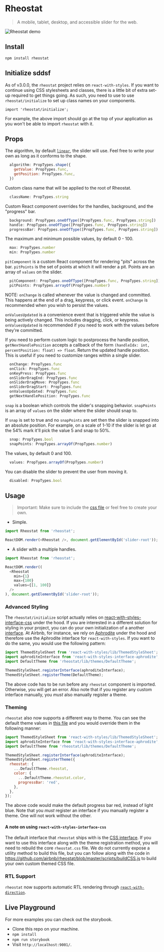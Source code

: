  # Rheostat 

> A mobile, tablet, desktop, and accessible slider for the web.

![Rheostat demo](sample.gif)

## Install

`npm install rheostat`

## Initialize sddsf

As of v3.0.0, the `rheostat` project relies on `react-with-styles`. If you want to continue using CSS stylesheets and classes, there is a little bit of extra set-up required to get things going. As such, you need to use to use `rheostat/initialize` to set up class names on your components.

    import 'rheostat/initialize';

For example, the above import should go at the top of your application as you won't be able to import `rheostat` with it.

## Props

The algorithm, by default [`linear`](src/algorithms/linear.js), the slider will use. Feel free to write
your own as long as it conforms to the shape.

```js
  algorithm: PropTypes.shape({
    getValue: PropTypes.func,
    getPosition: PropTypes.func,
  })
```

Custom class name that will be applied to the root of Rheostat.

```js
  className: PropTypes.string
```

Custom React component overrides for the handles, background, and the "progress" bar.

```js
  background: PropTypes.oneOfType([PropTypes.func, PropTypes.string])
  handle: PropTypes.oneOfType([PropTypes.func, PropTypes.string])
  progressBar: PropTypes.oneOfType([PropTypes.func, PropTypes.string])
```

The maximum and minimum possible values, by default 0 - 100.

```js
  max: PropTypes.number
  min: PropTypes.number
```

`pitComponent` is a custom React component for rendering "pits" across the bar.
`pitPoints` is the set of points at which it will render a pit. Points are an array
of `values` on the slider.

```js
  pitComponent: PropTypes.oneOfType([PropTypes.func, PropTypes.string])
  pitPoints: PropTypes.arrayOf(PropTypes.number)
```

NOTE: `onChange` is called whenever the value is changed and committed. This happens at the end of
a drag, keypress, or click event. `onChange` is recommended when you wish to persist the values.

`onValuesUpdated` is a convenience event that is triggered while the value is being actively
changed. This includes dragging, click, or keypress. `onValuesUpdated` is recommended if you need
to work with the values before they're committed.

If you need to perform custom logic to postprocess the handle position, `getNextHandlePosition` accepts
a callback of the form `(handleIdx: int, percentPosition: float) => float`. Return the updated
handle position. This is useful if you need to customize ranges within a single slider.

```js
  onChange: PropTypes.func
  onClick: PropTypes.func
  onKeyPress: PropTypes.func
  onSliderDragEnd: PropTypes.func
  onSliderDragMove: PropTypes.func
  onSliderDragStart: PropTypes.func
  onValuesUpdated: PropTypes.func
  getNextHandlePosition: PropTypes.func
```

`snap` is a boolean which controls the slider's snapping behavior.
`snapPoints` is an array of `values` on the slider where the slider should snap to.

If `snap` is set to true and no `snapPoints` are set then the slider is snapped into an absolute
position. For example, on a scale of 1-10 if the slider is let go at the 54% mark it'll pick the
value 5 and snap to 50%.

```js
  snap: PropTypes.bool
  snapPoints: PropTypes.arrayOf(PropTypes.number)
```

The values, by default 0 and 100.

```js
  values: PropTypes.arrayOf(PropTypes.number)
```

You can disable the slider to prevent the user from moving it.

```js
  disabled: PropTypes.bool
```

## Usage

> Important: Make sure to include the [css file](https://unpkg.com/rheostat@3/css/rheostat.css) or feel free to create your own.

* Simple.

```js
import Rheostat from 'rheostat';

ReactDOM.render(<Rheostat />, document.getElementById('slider-root'));
```

* A slider with a multiple handles.

```js
import Rheostat from 'rheostat';

ReactDOM.render((
  <Rheostat
    min={1}
    max={100}
    values={[1, 100]}
  />
), document.getElementById('slider-root'));
```

### Advanced Styling

The `rheostat/initialize` script actually relies on [react-with-styles-interface-css](https://github.com/airbnb/react-with-styles-interface-css) under the hood. If you are interested in a different solution for styling in your project, you can do your own initialization of a another [interface](https://github.com/airbnb/react-with-styles/blob/master/README.md#interfaces). At Airbnb, for instance, we rely on [Aphrodite](https://github.com/Khan/aphrodite) under the hood and therefore use the Aphrodite interface for `react-with-styles`. If you want to do the same, you would use the following pattern:
```js
import ThemedStyleSheet from 'react-with-styles/lib/ThemedStyleSheet';
import aphroditeInterface from 'react-with-styles-interface-aphrodite';
import DefaultTheme from 'rheostat/lib/themes/DefaultTheme';

ThemedStyleSheet.registerInterface(aphroditeInterface);
ThemedStyleSheet.registerTheme(DefaultTheme);
```

The above code has to be run before any `rheostat` component is imported. Otherwise, you will get an error. Also note that if you register any custom interface manually, you *must* also manually register a theme.

### Theming
`rheostat` also now supports a different way to theme. You can see the default theme values in [this file](https://github.com/airbnb/rheostat/blob/master/src/themes/DefaultTheme.js) and you would override them in the following manner:
```js
import ThemedStyleSheet from 'react-with-styles/lib/ThemedStyleSheet';
import aphroditeInterface from 'react-with-styles-interface-aphrodite';
import DefaultTheme from 'rheostat/lib/themes/DefaultTheme';

ThemedStyleSheet.registerInterface(aphroditeInterface);
ThemedStyleSheet.registerTheme({
  rheostat: {
    ...DefaultTheme.rheostat,
    color: {
      ...DefaultTheme.rheostat.color,
      progressBar: 'red',
    },
  },
});
```

The above code would make the default progress bar red, instead of light blue. Note that you *must* register an interface if you manually register a theme. One will not work without the other.

#### A note on using `react-with-styles-interface-css`
The default interface that `rheostat` ships with is the [CSS interface](https://github.com/airbnb/react-with-styles-interface-css). If you want to use this interface along with the theme registration method, you will need to rebuild the core `rheostat.css` file. We do not currently expose a utility method to build this file, but you can follow along with the code in https://github.com/airbnb/rheostat/blob/master/scripts/buildCSS.js to build your own custom themed CSS file.

### RTL Support

`rheostat` now supports automatic RTL rendering through [`react-with-direction`](https://github.com/airbnb/react-with-direction).

## Live Playground

For more examples you can check out the storybook.

* Clone this repo on your machine.
* `npm install`
* `npm run storybook`
* Visit `http://localhost:9001/`.
